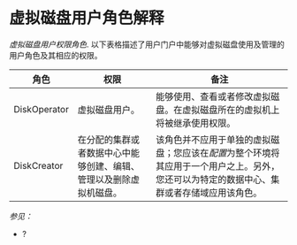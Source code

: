 # 虚拟磁盘用户角色解释

*虚拟磁盘用户权限角色*.
以下表格描述了用户门户中能够对虚拟磁盘使用及管理的用户角色及其相应的权限。

|角色|权限|备注|
|----|----|----|
|DiskOperator|虚拟磁盘用户。|能够使用、查看或者修改虚拟磁盘。在虚拟磁盘所在的虚拟机上将被继承使用权限。|
|DiskCreator|在分配的集群或者数据中心中能够创建、编辑、管理以及删除虚拟机磁盘。|该角色并不应用于单独的虚拟磁盘；您应该在*配置*为整个环境将其应用于一个用户之上。另外，您还可以为特定的数据中心、集群或者存储域应用该角色。|

*参见：*

-   ?
